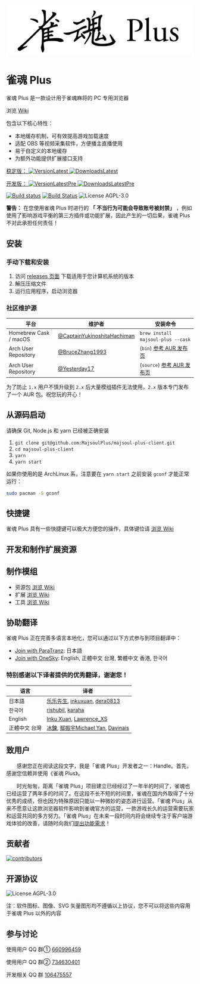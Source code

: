 ![Banner](https://github.com/iamapig120/simpad-ebay-imgs/blob/master/majsoul_plus_banner.png?raw=true)

# 雀魂 Plus

雀魂 Plus 是一款设计用于雀魂麻将的 PC 专用浏览器

浏览 [Wiki](https://github.com/MajsoulPlus/majsoul-plus-client/wiki)

包含以下核心特性：

- 本地缓存机制，可有效提高游戏加载速度
- 适配 OBS 等视频采集软件，方便播主直播使用
- 易于自定义的本地缓存
- 为额外功能提供扩展接口支持

[稳定版： ![VersionLatest](https://img.shields.io/github/release/MajsoulPlus/majsoul-plus-client.svg)
![DownloadsLatest](https://img.shields.io/github/downloads/iamapig120/majsoul-plus-client/latest/total.svg)](https://github.com/iamapig120/majsoul-plus-client/releases/latest)

[开发版： ![VersionLatestPre](https://img.shields.io/github/release-pre/MajsoulPlus/majsoul-plus-client.svg)
![DownloadsLatestPre](https://img.shields.io/github/downloads-pre/MajsoulPlus/majsoul-plus-client/latest/total.svg)](https://github.com/iamapig120/majsoul-plus-client/releases/)

[![Build status](https://ci.appveyor.com/api/projects/status/u1ghm2vx6w5d74wb?svg=true)](https://ci.appveyor.com/project/hyunrealshadow/majsoul-plus)
[![Build Status](https://travis-ci.com/MajsoulPlus/majsoul-plus.svg?branch=master)](https://travis-ci.com/MajsoulPlus/majsoul-plus)
![License AGPL-3.0](https://img.shields.io/github/license/iamapig120/majsoul-plus-client.svg)

**警告：** 在您使用雀魂 Plus 时进行的 **「 不当行为可能会导致账号被封禁」** ，例如使用了影响游戏平衡的第三方插件或功能扩展，因此产生的一切后果，雀魂 Plus 不对此承担任何责任！

## 安装

### 手动下载和安装

1. 访问 [releases 页面](https://github.com/iamapig120/majsoul-plus-client/releases/latest) 下载适用于您计算机系统的版本
2. 解压压缩文件
3. 运行应用程序，启动浏览器

### 社区维护源

| 平台                  | 维护者                                                                       | 安装命令                                                                       |
| --------------------- | ---------------------------------------------------------------------------- | ------------------------------------------------------------------------------ |
| Homebrew Cask / macOS | [@CaptainYukinoshitaHachiman](https://github.com/CaptainYukinoshitaHachiman) | `brew install majsoul-plus --cask`                                               |
| Arch User Repository  | [@BruceZhang1993](https://github.com/BruceZhang1993)                         | (`bin`) [参考 AUR 发布页](https://aur.archlinux.org/packages/majsoul-plus-bin) |
| Arch User Repository  | [@Yesterday17](https://github.com/Yesterday17)                            | (`source`) [参考 AUR 发布页](https://aur.archlinux.org/packages/majsoul-plus/) |

为了防止 `1.x` 用户不慎升级到 `2.x` 后大量模组插件无法使用，`2.x` 版本专门发布了一个 AUR 包。祝您玩的开心！

## 从源码启动

请确保 Git, Node.js 和 yarn 已经被正确安装

1. `git clone git@github.com:MajsoulPlus/majsoul-plus-client.git`
2. `cd majsoul-plus-client`
3. `yarn`
4. `yarn start`

如果你使用的是 ArchLinux 系，注意要在 `yarn start` 之前安装 `gconf` 才能正常运行：

```bash
sudo pacman -S gconf
```

## 快捷键

雀魂 Plus 具有一些快捷键可以极大方便您的操作，具体键位请 [浏览 Wiki](https://github.com/MajsoulPlus/majsoul-plus/wiki/Shortcuts)

## 开发和制作扩展资源

## 制作模组

- 资源包 [浏览 Wiki](https://github.com/MajsoulPlus/majsoul-plus/wiki/v2_resourcepack)
- 扩展 [浏览 Wiki](https://github.com/MajsoulPlus/majsoul-plus/wiki/v2_extension)
- 工具 [浏览 Wiki](https://github.com/MajsoulPlus/majsoul-plus/wiki/v2_tool)

## 协助翻译

雀魂 Plus 正在完善多语言本地化，您可以通过以下方式参与到项目翻译中：

- [Join with ParaTranz](https://paratranz.cn/projects/196): 日本語
- [Join with OneSky](https://osh1flm.oneskyapp.com/admin/project/dashboard/project/329038): English, 正體中文 台灣, 繁體中文 香港, 한국어

### 特别感谢以下译者提供的优秀翻译，谢谢您！

| 语言   | 译者 |
| ------ | ------ |
| 日本語 | [乐乐先生](https://github.com/rakuchan5), [inkuxuan](https://github.com/inkuxuan), [dera0813](https://github.com/dera0813) |
| 한국어 | [rishubil](https://github.com/rishubil), [karaha](https://osh1flm.oneskyapp.com/account/profile/720841) |
| English | [Inku Xuan](https://github.com/inkuxuan), [Lawrence_XS](https://github.com/winooxx) |
| 正體中文 台灣 | [冰鍊](https://github.com/a0193143), [鄢振宇Michael Yan](https://github.com/Michael1015198808), [Davinais](https://github.com/Davinais) |

## 致用户

&emsp;&emsp;感谢您正在阅读这段文字，我是「雀魂 Plus」开发者之一：Handle。首先，感谢您信赖并使用《雀魂 Plus》。

&emsp;&emsp;时光匆匆，距离「雀魂 Plus」项目建立已经经过了一年半的时间了，雀魂也已经运营了两年多的时间了。在这段不长不短的时间里，雀魂在国内外取得了十分优秀的成绩，但也因为特殊原因只能以一种微妙的姿态进行运营。「雀魂 Plus」从来不愿意让这款浏览器软件影响到雀魂官方的运营，一款游戏长久的运营需要玩家和运营共同的多方努力。「雀魂 Plus」在未来一段时间内将会继续专注于客户端游戏体验的改善，请随时向我们[提出功能需求](https://github.com/MajsoulPlus/majsoul-plus/issues/new/choose)！

## 贡献者

[![contributors](https://opencollective.com/majsoul-plus-client/contributors.svg?width=890&button=false)](https://github.com/MajsoulPlus/majsoul-plus-client/graphs/contributors)

## 开源协议

![License AGPL-3.0](https://img.shields.io/github/license/iamapig120/majsoul-plus-client.svg)

注：软件图标、图像、SVG 矢量图形均不遵循以上协议，您不可以将这些内容用于雀魂 Plus 以外的内容

## 参与讨论

使用用户 QQ 群① [660996459](//jq.qq.com/?_wv=1027&k=5PMNS8D)

使用用户 QQ 群② [734630401](//shang.qq.com/wpa/qunwpa?idkey=ec467f8cc72b65de6d5ee8a469b02f861de82671d9047b9bf274522ea3f92e23)


开发相关 QQ 群 [106475557](//jq.qq.com/?_wv=1027&k=5iayYP5)
